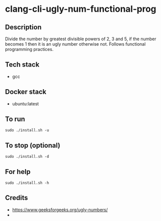 # clang-cli-ugly-num-functional-prog

## Description
Divide the number by greatest divisible powers of
2, 3 and 5, if the number becomes 1 then it is an
ugly number otherwise not.
Follows functional programming practices.

## Tech stack
- gcc

## Docker stack
- ubuntu:latest

## To run
`sudo ./install.sh -u`

## To stop (optional)
`sudo ./install.sh -d`

## For help
`sudo ./install.sh -h`

## Credits
- https://www.geeksforgeeks.org/ugly-numbers/
-
